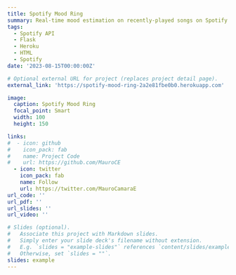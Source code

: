 ```yaml
---
title: Spotify Mood Ring
summary: Real-time mood estimation on recently-played songs on Spotify
tags:
  - Spotify API
  - Flask
  - Heroku
  - HTML
  - Spotify
date: '2023-08-15T00:00:00Z'

# Optional external URL for project (replaces project detail page).
external_link: 'https://spotify-mood-ring-2a2e81fbe0b0.herokuapp.com'

image:
  caption: Spotify Mood Ring
  focal_point: Smart
  width: 100
  height: 150

links:
#  - icon: github
#    icon_pack: fab
#    name: Project Code
#    url: https://github.com/MauroCE
  - icon: twitter
    icon_pack: fab
    name: Follow
    url: https://twitter.com/MauroCamaraE
url_code: ''
url_pdf: ''
url_slides: ''
url_video: ''

# Slides (optional).
#   Associate this project with Markdown slides.
#   Simply enter your slide deck's filename without extension.
#   E.g. `slides = "example-slides"` references `content/slides/example-slides.md`.
#   Otherwise, set `slides = ""`.
slides: example
---
```

